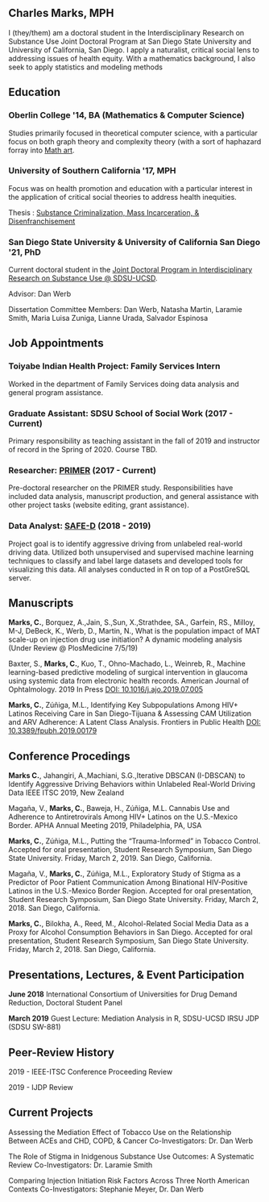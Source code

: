 ## Charles Marks, MPH

I (they/them) am a doctoral student in the Interdisciplinary Research on Substance Use Joint Doctoral Program at San Diego State University and University of California, San Diego.  I apply a naturalist, critical social lens to addressing issues of health equity.  With a mathematics background, I also seek to apply statistics and modeling methods 

## Education

### Oberlin College '14, BA (Mathematics & Computer Science)

Studies primarily focused in theoretical computer science, with a particular focus on both graph theory and complexity theory (with a sort of haphazard forray into [Math art](http://bridgesmathart.org/2012/cdrom/exhibition.pdf).  

### University of Southern California '17, MPH

Focus was on health promotion and education with a particular interest in the application of critical social theories to address health inequities.

Thesis : [Substance Criminalization, Mass Incarceration, & Disenfranchisement](https://cmarkymark.github.io/papers/Substance%20Criminalization%2C%20Mass%20Incarceration%2C%20%26%20Disenfranchisement.pdf)

### San Diego State University & University of California San Diego '21, PhD

Current doctoral student in the [Joint Doctoral Program in Interdisciplinary Research on Substance Use @ SDSU-UCSD](https://chhs.sdsu.edu/irsu/). 

Advisor: Dan Werb

Dissertation Committee Members: Dan Werb, Natasha Martin, Laramie Smith, Maria Luisa Zuniga, Lianne Urada, Salvador Espinosa

## Job Appointments

### Toiyabe Indian Health Project: Family Services Intern

Worked in the department of Family Services doing data analysis and general program assistance.

### Graduate Assistant: SDSU School of Social Work (2017 - Current)

Primary responsibility as teaching assistant in the fall of 2019 and instructor of record in the Spring of 2020.  Course TBD.

### Researcher: [PRIMER](https://primerstudy.com/our-team/) (2017 - Current)

Pre-doctoral researcher on the PRIMER study.  Responsibilities have included data analysis, manuscript production, and general assistance with other project tasks (website editing, grant assistance).

### Data Analyst: [SAFE-D](https://www.vtti.vt.edu/utc/safe-d/index.php/projects/big-data-visualization-and-spatiotemporal-modeling-of-aggressive-driving/) (2018 - 2019)

Project goal is to identify aggressive driving from unlabeled real-world driving data.  Utilized both unsupervised and supervised machine learning techniques to classify and label large datasets and developed tools for visualizing this data.  All analyses conducted in R on top of a PostGreSQL server.

## Manuscripts

**Marks, C.**, Borquez, A.,Jain, S.,Sun, X.,Strathdee, SA., Garfein, RS., Milloy, M-J, DeBeck, K., Werb, D., Martin, N., What is the population impact of MAT scale-up on injection drug use initiation? A dynamic modeling analysis (Under Review @ PlosMedicine 7/5/19)

Baxter, S., **Marks, C.**, Kuo, T., Ohno-Machado, L., Weinreb, R., Machine learning-based predictive modeling of surgical intervention in glaucoma using systemic data from electronic health records. American Journal of Ophtalmology. 2019 In Press [DOI: 10.1016/j.ajo.2019.07.005](https://doi.org/10.1016/j.ajo.2019.07.005)

**Marks, C.**, Zúñiga, M.L., Identifying Key Subpopulations Among HIV+ Latinos Receiving Care in San Diego-Tijuana & Assessing CAM Utilization and ARV Adherence: A Latent Class Analysis. Frontiers in Public Health [DOI: 10.3389/fpubh.2019.00179](https://doi.org/10.3389/fpubh.2019.00179)

## Conference Procedings

**Marks C.**, Jahangiri, A.,Machiani, S.G.,Iterative DBSCAN (I-DBSCAN) to Identify Aggressive Driving Behaviors within Unlabeled Real-World Driving Data IEEE ITSC 2019, New Zealand 

Magaña, V., **Marks, C.**, Baweja, H., Zúñiga, M.L. Cannabis Use and Adherence to Antiretrovirals Among HIV+ Latinos on the U.S.-Mexico Border. APHA Annual Meeting 2019, Philadelphia, PA, USA

**Marks, C.**, Zúñiga, M.L., Putting the “Trauma-Informed” in Tobacco Control. Accepted for oral presentation, Student Research Symposium, San Diego State University. Friday, March 2, 2019. San Diego, California.

Magaña, V., **Marks, C.**, Zúñiga, M.L., Exploratory Study of Stigma as a Predictor of Poor Patient Communication Among Binational HIV-Positive Latinos in the U.S.-Mexico Border Region. Accepted for oral presentation, Student Research Symposium, San Diego State University. Friday, March 2, 2018. San Diego, California.

**Marks, C.**, Bilokha, A., Reed, M., Alcohol-Related Social Media Data as a Proxy for Alcohol Consumption Behaviors in San Diego. Accepted for oral presentation, Student Research Symposium, San Diego State University. Friday, March 2, 2018. San Diego, California.

## Presentations, Lectures, & Event Participation

**June 2018** International Consortium of Universities for Drug Demand Reduction, Doctoral Student Panel

**March 2019** Guest Lecture: Mediation Analysis in R, SDSU-UCSD IRSU JDP (SDSU SW-881)

## Peer-Review History

2019 - IEEE-ITSC Conference Proceeding Review

2019 - IJDP Review

## Current Projects

Assessing the Mediation Effect of Tobacco Use on the Relationship Between ACEs and CHD, COPD, & Cancer
Co-Investigators: Dr. Dan Werb

The Role of Stigma in Inidgenous Substance Use Outcomes: A Systematic Review
Co-Investigators: Dr. Laramie Smith

Comparing Injection Initiation Risk Factors Across Three North American Contexts
Co-Investigators: Stephanie Meyer, Dr. Dan Werb


